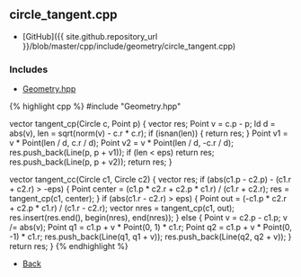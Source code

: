 ## circle_tangent.cpp

- [GitHub]({{ site.github.repository_url }}/blob/master/cpp/include/geometry/circle_tangent.cpp)

### Includes

- [Geometry.hpp](Geometry)

{% highlight cpp %}
#include "Geometry.hpp"

vector<Line> tangent_cp(Circle c, Point p) {
  vector<Line> res;
  Point v = c.p - p;
  ld d = abs(v), len = sqrt(norm(v) - c.r * c.r);
  if (isnan(len)) { return res; }
  Point v1 = v * Point(len / d,  c.r / d);
  Point v2 = v * Point(len / d, -c.r / d);
  res.push_back(Line(p, p + v1));
  if (len < eps) return res;
  res.push_back(Line(p, p + v2));
  return res;
}

vector<Line> tangent_cc(Circle c1, Circle c2) {
  vector<Line> res;
  if (abs(c1.p - c2.p) - (c1.r + c2.r) > -eps) {
    Point center = (c1.p * c2.r + c2.p * c1.r) / (c1.r + c2.r);
    res = tangent_cp(c1, center);
  }
  if (abs(c1.r - c2.r) > eps) {
    Point out = (-c1.p * c2.r + c2.p * c1.r) / (c1.r - c2.r);
    vector<Line> nres = tangent_cp(c1, out);
    res.insert(res.end(), begin(nres), end(nres));
  }
  else {
    Point v = c2.p - c1.p;
    v /= abs(v);
    Point q1 = c1.p + v * Point(0,  1) * c1.r;
    Point q2 = c1.p + v * Point(0, -1) * c1.r;
    res.push_back(Line(q1, q1 + v));
    res.push_back(Line(q2, q2 + v));
  }
  return res;
}
{% endhighlight %}

- [Back](../../..)

